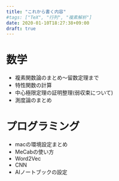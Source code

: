 ```yaml
---
title: "これから書く内容"
#tags: ["TeX", "行列", "複素解析"]
date: 2020-01-10T18:27:38+09:00
draft: true
---
```


# 数学
- 複素関数論のまとめ〜留数定理まで
- 特性関数の計算
- 中心極限定理の証明整理(弱収束について)
- 測度論のまとめ

# プログラミング
- macの環境設定まとめ
- MeCabの使い方
- Word2Vec
- CNN
- AIノートブックの設定